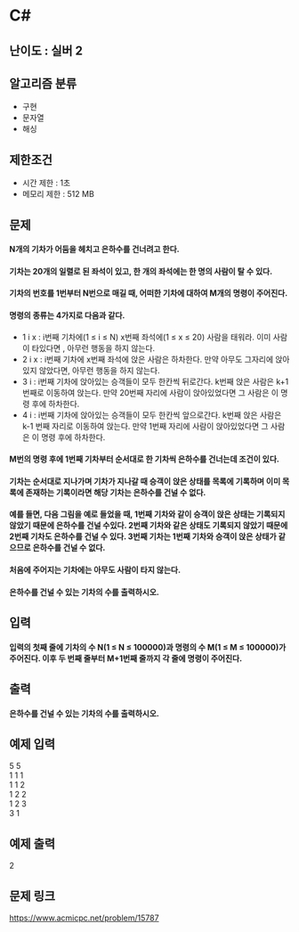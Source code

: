 # C#

## 난이도 : 실버 2

## 알고리즘 분류
  - 구현
  - 문자열
  - 해싱

## 제한조건
  - 시간 제한 : 1초
  - 메모리 제한 : 512 MB

## 문제
#### N개의 기차가 어둠을 헤치고 은하수를 건너려고 한다.
#### 기차는 20개의 일렬로 된 좌석이 있고, 한 개의 좌석에는 한 명의 사람이 탈 수 있다. 
#### 기차의 번호를 1번부터 N번으로 매길 때, 어떠한 기차에 대하여 M개의 명령이 주어진다.
#### 명령의 종류는 4가지로 다음과 같다.
  - 1 i x : i번째 기차에(1 ≤ i ≤ N) x번째 좌석에(1 ≤ x ≤ 20) 사람을 태워라. 이미 사람이 타있다면 , 아무런 행동을 하지 않는다.
  - 2 i x : i번째 기차에 x번째 좌석에 앉은 사람은 하차한다. 만약 아무도 그자리에 앉아있지 않았다면, 아무런 행동을 하지 않는다.
  - 3 i : i번째 기차에 앉아있는 승객들이 모두 한칸씩 뒤로간다. k번째 앉은 사람은 k+1번째로 이동하여 앉는다. 만약 20번째 자리에 사람이 앉아있었다면 그 사람은 이 명령 후에 하차한다.
  - 4 i : i번째 기차에 앉아있는 승객들이 모두 한칸씩 앞으로간다. k번째 앉은 사람은 k-1 번째 자리로 이동하여 앉는다. 만약 1번째 자리에 사람이 앉아있었다면 그 사람은 이 명령 후에 하차한다.
#### M번의 명령 후에 1번째 기차부터 순서대로 한 기차씩 은하수를 건너는데 조건이 있다.
#### 기차는 순서대로 지나가며 기차가 지나갈 때 승객이 앉은 상태를 목록에 기록하며 이미 목록에 존재하는 기록이라면 해당 기차는 은하수를 건널 수 없다.
#### 예를 들면, 다음 그림을 예로 들었을 때, 1번째 기차와 같이 승객이 앉은 상태는 기록되지 않았기 때문에 은하수를 건널 수있다. 2번째 기차와 같은 상태도 기록되지 않았기 때문에 2번째 기차도 은하수를 건널 수 있다. 3번째 기차는 1번째 기차와 승객이 앉은 상태가 같으므로 은하수를 건널 수 없다.
#### 처음에 주어지는 기차에는 아무도 사람이 타지 않는다.
#### 은하수를 건널 수 있는 기차의 수를 출력하시오.

## 입력
#### 입력의 첫째 줄에 기차의 수 N(1 ≤ N ≤ 100000)과 명령의 수 M(1 ≤ M ≤ 100000)가 주어진다. 이후 두 번째 줄부터 M+1번째 줄까지 각 줄에 명령이 주어진다.

## 출력
#### 은하수를 건널 수 있는 기차의 수를 출력하시오.

## 예제 입력
5 5<br/>
1 1 1<br/>
1 1 2<br/>
1 2 2<br/>
1 2 3<br/>
3 1<br/>

## 예제 출력
2<br/>

## 문제 링크
https://www.acmicpc.net/problem/15787